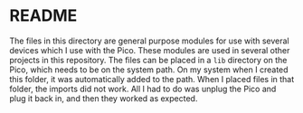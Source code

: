 # README
The files in this directory are general purpose modules for use with several devices which I use with the Pico. These modules are used in several other projects in this repository.
The files can be placed in a ```lib``` directory on the Pico, which needs to be on the system path. On my system when I created this folder, it was automatically added to the path. When I placed files in that folder, the imports did not work. All I had to do was unplug the Pico and plug it back in, and then they worked as expected.
